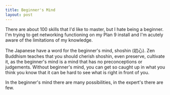 ```yaml
---
title: Beginner's Mind
layout: post
---
```


There are about 100 skills that I'd like to master, but I hate being a beginner. I'm trying to get networking functioning on my Plan 9 install and I'm acutely aware of the limitations of my knowledge. 

The Japanese have a word for the beginner's mind, shoshin (初心). Zen Buddhism teaches that you should cherish shoshin, even preserve, cultivate it, as the beginner's mind is a mind that has no preconceptions or judgements.  Without beginner's mind, you can get so caught up in what you think you know that it can be hard to see what is right in front of you.

In the beginner's mind there are many possibilities, in the expert's there are few.
